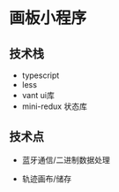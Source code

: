 # 画板小程序

## 技术栈

- typescript
- less
- vant ui库
- mini-redux 状态库

## 技术点

- 蓝牙通信/二进制数据处理

- 轨迹画布/储存
